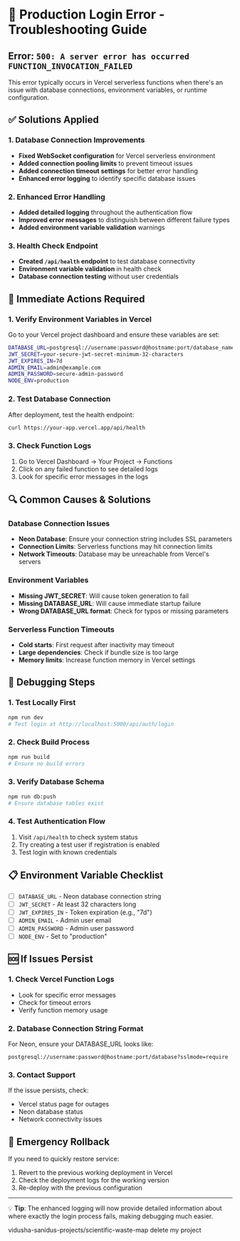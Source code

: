 # 🔧 Production Login Error - Troubleshooting Guide

## Error: `500: A server error has occurred FUNCTION_INVOCATION_FAILED`

This error typically occurs in Vercel serverless functions when there's an issue with database connections, environment variables, or runtime configuration.

## ✅ Solutions Applied

### 1. Database Connection Improvements

- **Fixed WebSocket configuration** for Vercel serverless environment
- **Added connection pooling limits** to prevent timeout issues
- **Added connection timeout settings** for better error handling
- **Enhanced error logging** to identify specific database issues

### 2. Enhanced Error Handling

- **Added detailed logging** throughout the authentication flow
- **Improved error messages** to distinguish between different failure types
- **Added environment variable validation** warnings

### 3. Health Check Endpoint

- **Created `/api/health` endpoint** to test database connectivity
- **Environment variable validation** in health check
- **Database connection testing** without user credentials

## 🚀 Immediate Actions Required

### 1. Verify Environment Variables in Vercel

Go to your Vercel project dashboard and ensure these variables are set:

```bash
DATABASE_URL=postgresql://username:password@hostname:port/database_name
JWT_SECRET=your-secure-jwt-secret-minimum-32-characters
JWT_EXPIRES_IN=7d
ADMIN_EMAIL=admin@example.com
ADMIN_PASSWORD=secure-admin-password
NODE_ENV=production
```

### 2. Test Database Connection

After deployment, test the health endpoint:

```bash
curl https://your-app.vercel.app/api/health
```

### 3. Check Function Logs

1. Go to Vercel Dashboard → Your Project → Functions
2. Click on any failed function to see detailed logs
3. Look for specific error messages in the logs

## 🔍 Common Causes & Solutions

### Database Connection Issues

- **Neon Database**: Ensure your connection string includes SSL parameters
- **Connection Limits**: Serverless functions may hit connection limits
- **Network Timeouts**: Database may be unreachable from Vercel's servers

### Environment Variables

- **Missing JWT_SECRET**: Will cause token generation to fail
- **Missing DATABASE_URL**: Will cause immediate startup failure
- **Wrong DATABASE_URL format**: Check for typos or missing parameters

### Serverless Function Timeouts

- **Cold starts**: First request after inactivity may timeout
- **Large dependencies**: Check if bundle size is too large
- **Memory limits**: Increase function memory in Vercel settings

## 🔧 Debugging Steps

### 1. Test Locally First

```bash
npm run dev
# Test login at http://localhost:5000/api/auth/login
```

### 2. Check Build Process

```bash
npm run build
# Ensure no build errors
```

### 3. Verify Database Schema

```bash
npm run db:push
# Ensure database tables exist
```

### 4. Test Authentication Flow

1. Visit `/api/health` to check system status
2. Try creating a test user if registration is enabled
3. Test login with known credentials

## 📋 Environment Variable Checklist

- [ ] `DATABASE_URL` - Neon database connection string
- [ ] `JWT_SECRET` - At least 32 characters long
- [ ] `JWT_EXPIRES_IN` - Token expiration (e.g., "7d")
- [ ] `ADMIN_EMAIL` - Admin user email
- [ ] `ADMIN_PASSWORD` - Admin user password
- [ ] `NODE_ENV` - Set to "production"

## 🆘 If Issues Persist

### 1. Check Vercel Function Logs

- Look for specific error messages
- Check for timeout errors
- Verify function memory usage

### 2. Database Connection String Format

For Neon, ensure your DATABASE_URL looks like:

```
postgresql://username:password@hostname:port/database?sslmode=require
```

### 3. Contact Support

If the issue persists, check:

- Vercel status page for outages
- Neon database status
- Network connectivity issues

## 🏥 Emergency Rollback

If you need to quickly restore service:

1. Revert to the previous working deployment in Vercel
2. Check the deployment logs for the working version
3. Re-deploy with the previous configuration

---

💡 **Tip**: The enhanced logging will now provide detailed information about where exactly the login process fails, making debugging much easier.

vidusha-sanidus-projects/scientific-waste-map
delete my project
